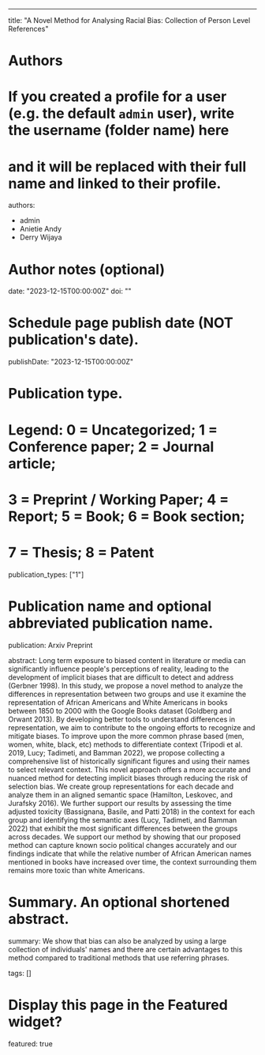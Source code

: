 ---
title: "A Novel Method for Analysing Racial Bias: Collection of Person Level References"

# Authors
# If you created a profile for a user (e.g. the default `admin` user), write the username (folder name) here 
# and it will be replaced with their full name and linked to their profile.
authors:
- admin
- Anietie Andy
- Derry Wijaya

# Author notes (optional)


date: "2023-12-15T00:00:00Z"
doi: ""

# Schedule page publish date (NOT publication's date).
publishDate: "2023-12-15T00:00:00Z"

# Publication type.
# Legend: 0 = Uncategorized; 1 = Conference paper; 2 = Journal article;
# 3 = Preprint / Working Paper; 4 = Report; 5 = Book; 6 = Book section;
# 7 = Thesis; 8 = Patent
publication_types: ["1"]

# Publication name and optional abbreviated publication name.
publication: Arxiv Preprint

abstract: Long term exposure to biased content in literature or media can significantly influence people's perceptions of reality, leading to the development of implicit biases that are difficult to detect and address (Gerbner 1998). In this study, we propose a novel method to analyze the differences in representation between two groups and use it examine the representation of African Americans and White Americans in books between 1850 to 2000 with the Google Books dataset (Goldberg and Orwant 2013). By developing better tools to understand differences in representation, we aim to contribute to the ongoing efforts to recognize and mitigate biases. To improve upon the more common phrase based (men, women, white, black, etc) methods to differentiate context (Tripodi et al. 2019, Lucy; Tadimeti, and Bamman 2022), we propose collecting a comprehensive list of historically significant figures and using their names to select relevant context. This novel approach offers a more accurate and nuanced method for detecting implicit biases through reducing the risk of selection bias. We create group representations for each decade and analyze them in an aligned semantic space (Hamilton, Leskovec, and Jurafsky 2016). We further support our results by assessing the time adjusted toxicity (Bassignana, Basile, and Patti 2018) in the context for each group and identifying the semantic axes (Lucy, Tadimeti, and Bamman 2022) that exhibit the most significant differences between the groups across decades. We support our method by showing that our proposed method can capture known socio political changes accurately and our findings indicate that while the relative number of African American names mentioned in books have increased over time, the context surrounding them remains more toxic than white Americans.

# Summary. An optional shortened abstract.
summary: We show that bias can also be analyzed by using a large collection of individuals' names and there are certain advantages to this method compared to traditional methods that use referring phrases.

tags: []

# Display this page in the Featured widget?
featured: true
